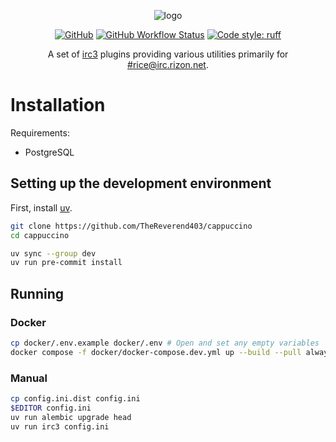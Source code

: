 <p align="center">
  <img align="center" src="logo.png" alt="logo">
</p>

<p align="center">
<a href="LICENSE"><img src="https://img.shields.io/github/license/TheReverend403/cappuccino?style=flat-square" alt="GitHub"></a>
<a href="https://github.com/TheReverend403/cappuccino/actions"><img src="https://img.shields.io/github/actions/workflow/status/TheReverend403/cappuccino/build-docker-image.yml?branch=main&style=flat-square" alt="GitHub Workflow Status"></a>
<a href="https://github.com/astral-sh/ruff"><img src="https://img.shields.io/badge/code%20style-ruff-000000.svg?style=flat-square" alt="Code style: ruff"></a>
</p>

<p align="center">
A set of <a href="https://github.com/gawel/irc3">irc3</a> plugins providing various utilities primarily for <a href="https://qchat.rizon.net/?channels=rice">#rice@irc.rizon.net</a>.
</p>

# Installation

Requirements:

- PostgreSQL

## Setting up the development environment

First, install [uv](https://docs.astral.sh/uv/getting-started/installation/).

```sh
git clone https://github.com/TheReverend403/cappuccino
cd cappuccino

uv sync --group dev
uv run pre-commit install
```

## Running

### Docker

```sh
cp docker/.env.example docker/.env # Open and set any empty variables
docker compose -f docker/docker-compose.dev.yml up --build --pull always
```

### Manual

```sh
cp config.ini.dist config.ini
$EDITOR config.ini
uv run alembic upgrade head
uv run irc3 config.ini
```
